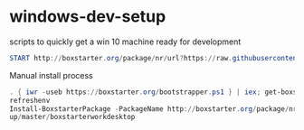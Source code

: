 # windows-dev-setup
scripts to quickly get a win 10 machine ready for development


```PowerShell
START http://boxstarter.org/package/nr/url?https://raw.githubusercontent.com/sytone/windows-dev-setup/master/boxstarterinvm
```


Manual install process

```PowerShell
. { iwr -useb https://boxstarter.org/bootstrapper.ps1 } | iex; get-boxstarter -Force
refreshenv
Install-BoxstarterPackage -PackageName http://boxstarter.org/package/nr/url?https://raw.githubusercontent.com/sytone/windows-dev-set
up/master/boxstarterworkdesktop
```
